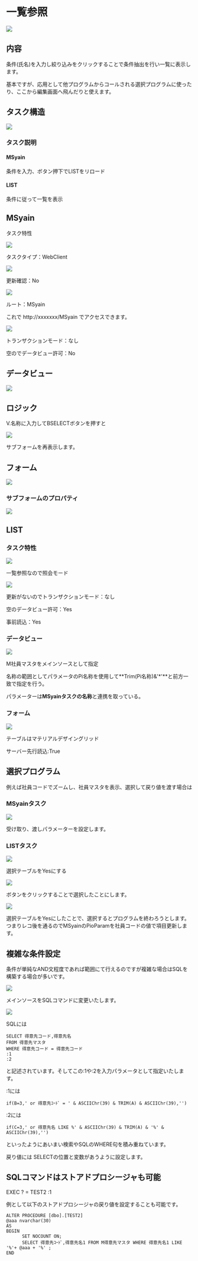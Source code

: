 # 一覧参照
![](images/2023-08-25-17-09-58.png)

## 内容
条件(氏名)を入力し絞り込みをクリックすることで条件抽出を行い一覧に表示します。

基本ですが、応用として他プログラムからコールされる選択プログラムに使ったり、ここから編集画面へ飛んだりと使えます。


## タスク構造
![](images/2023-08-25-17-25-26.png)

### タスク説明

#### MSyain

条件を入力、ボタン押下でLISTをリロード

#### LIST

条件に従って一覧を表示


## MSyain

タスク特性

![](images/2023-08-25-17-43-45.png)

タスクタイプ：WebClient

![](images/2023-08-25-17-49-29.png)

更新確認：No

![](images/2023-08-25-17-53-25.png)

ルート：MSyain

これで http://xxxxxxx/MSyain でアクセスできます。

![](images/2023-08-25-17-57-51.png)

トランザクションモード：なし

空のでデータビュー許可：No

## データビュー

![](images/2023-08-25-19-43-24.png)

## ロジック

V.名称に入力してBSELECTボタンを押すと

![](images/2023-08-25-19-44-24.png)

サブフォームを再表示します。

## フォーム

![](images/2023-08-25-19-51-57.png)

### サブフォームのプロパティ

![](images/2023-08-25-20-10-29.png)


## LIST

### タスク特性

![](images/2023-08-25-21-54-43.png)

一覧参照なので照会モード

![](images/2023-08-25-21-56-37.png)

更新がないのでトランザクションモード：なし

空のデータビュー許可：Yes

事前読込：Yes




### データビュー

![](images/2023-08-25-20-19-27.png)

M社員マスタをメインソースとして指定

名称の範囲としてパラメータのPi名称を使用して**Trim(Pi名称)&'*'**と前方一致で指定を行う。

パラメーターは**MSyainタスクの名称**と連携を取っている。

### フォーム

![](images/2023-08-25-21-57-38.png)

テーブルはマテリアルデザイングリッド

サーバー先行読込:True

## 選択プログラム

例えば社員コードでズームし、社員マスタを表示、選択して戻り値を渡す場合は

### MSyainタスク

![](images/2023-08-25-22-54-08.png)

受け取り、渡しパラメーターを設定します。

### LISTタスク

![](images/2023-08-25-23-01-28.png)


選択テーブルをYesにする

![](images/2023-08-25-23-05-07.png)

ボタンをクリックすることで選択したことにします。

![](images/2023-08-25-23-11-47.png)

選択テーブルをYesにしたことで、選択するとプログラムを終わろうとします。つまりレコ後を通るのでMSyainのPioParamを社員コードの値で項目更新します。

## 複雑な条件設定

条件が単純なAND文程度であれば範囲にて行えるのですが複雑な場合はSQLを構築する場合が多いです。


![](images/2023-08-28-11-13-10.png)

メインソースをSQLコマンドに変更いたします。

![](images/2023-08-28-11-32-07.png)

SQLには

```
SELECT 得意先コード,得意先名
FROM 得意先マスタ
WHERE 得意先コード = 得意先コード
:1
:2
```
と記述されています。そしてこの:1や:2を入力パラメータとして指定いたします。

:1には

```
if(B=3,' or 得意先ｺｰﾄﾞ = ' & ASCIIChr(39) & TRIM(A) & ASCIIChr(39),'')
```

:2には

```
if(C=3,' or 得意先名 LIKE %' & ASCIIChr(39) & TRIM(A) & '%' & ASCIIChr(39),'')
```

といったようにあいまい検索やSQLのWHERE句を積み重ねています。

戻り値には
SELECTの位置と変数があうように設定します。


## SQLコマンドはストアドプロシージャも可能
EXEC ? = TEST2 :1

例として以下のストアドプロシージャの戻り値を設定することも可能です。

```
ALTER PROCEDURE [dbo].[TEST2] 
@aaa nvarchar(30)
AS
BEGIN
      SET NOCOUNT ON;
      SELECT 得意先ｺｰﾄﾞ,得意先名1 FROM M得意先マスタ WHERE 得意先名1 LIKE '%'+ @aaa + '%' ;
END
```